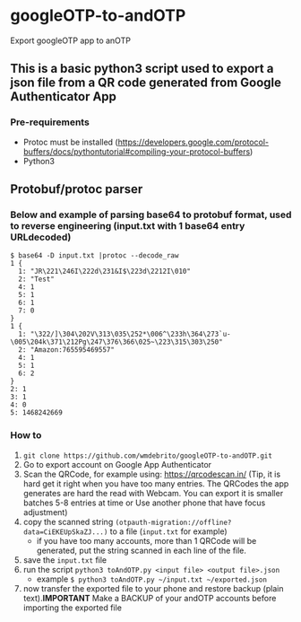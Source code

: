 # googleOTP-to-andOTP
Export googleOTP app to anOTP

## This is a basic python3 script used to export a json file from a QR code generated from Google Authenticator App
### Pre-requirements
* Protoc must be installed (https://developers.google.com/protocol-buffers/docs/pythontutorial#compiling-your-protocol-buffers)
* Python3

## Protobuf/protoc parser
### Below and example of parsing base64 to protobuf format, used to reverse engineering (input.txt with 1 base64 entry URLdecoded)
```
$ base64 -D input.txt |protoc --decode_raw
1 {
  1: "JR\221\246I\222d\231&I$\223d\2212I\010"
  2: "Test"
  4: 1
  5: 1
  6: 1
  7: 0
}
1 {
  1: "\322/]\304\202V\313\035\252*\006^\233h\364\273`u-\005\204k\371\212Pg\247\376\366\025~\223\315\303\250"
  2: "Amazon:765595469557"
  4: 1
  5: 1
  6: 2
}
2: 1
3: 1
4: 0
5: 1468242669
```

### How to
1. `git clone https://github.com/wmdebrito/googleOTP-to-andOTP.git`
2. Go to export account on Google App Authenticator
3. Scan the QRCode, for example using: https://qrcodescan.in/ (Tip, it is hard get it right when you have too many entries. The QRCodes the app generates are hard the read with Webcam. You can export it is smaller batches 5-8 entries at time or Use another phone that have focus adjustment)
4. copy the scanned string `(otpauth-migration://offline?data=CiEKEUpSkaZJ...)` to a file (`input.txt` for example)
   - if you have too many accounts, more than 1 QRCode will be generated, put the string scanned in each line of the file.
5. save the `input.txt` file
6. run the script `python3 toAndOTP.py <input file> <output file>.json`
   - example `$ python3 toAndOTP.py ~/input.txt ~/exported.json`
7. now transfer the exported file to your phone and restore backup (plain text).**IMPORTANT** Make a BACKUP of your andOTP accounts before importing the exported file
